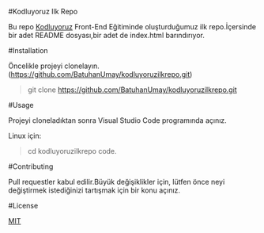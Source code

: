 #Kodluyoruz Ilk Repo

Bu repo [Kodluyoruz]("https://kodluyoruz.org") Front-End Eğitiminde oluşturduğumuz ilk repo.İçersinde bir adet README dosyası,bir adet de index.html barındırıyor.

#Installation

Öncelikle projeyi clonelayın.(https://github.com/BatuhanUmay/kodluyoruzilkrepo.git)

> git clone https://github.com/BatuhanUmay/kodluyoruzilkrepo.git

#Usage

Projeyi cloneladıktan sonra Visual Studio Code programında açınız.

Linux için:
> cd kodluyoruzilkrepo
> code.

#Contributing 

Pull requestler kabul edilir.Büyük değişiklikler için, lütfen önce neyi değiştirmek istediğinizi tartışmak için bir konu açınız.

#License

[MIT]("")
